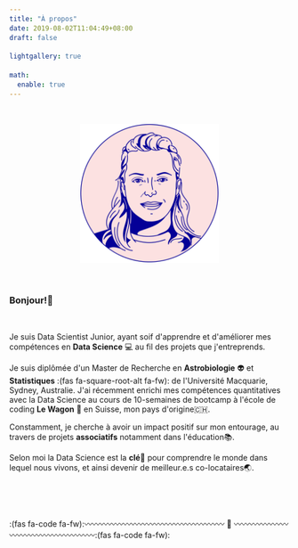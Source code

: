 ```yaml
---
title: "À propos"
date: 2019-08-02T11:04:49+08:00
draft: false

lightgallery: true

math:
  enable: true
---
```

<p>&nbsp;</p>
<center>
<img src="modified_avatar.png" alt="julie" width="250"/>
</center>
<p>&nbsp;</p>

### Bonjour!:wave:

<p>&nbsp;</p>

Je suis Data Scientist Junior, ayant soif d'apprendre et d'améliorer mes compétences en **Data Science** :computer: au fil des projets que j'entreprends.

Je suis diplômée d'un Master de Recherche en **Astrobiologie** :alien: et **Statistiques** :(fas fa-square-root-alt fa-fw): de l'Université Macquarie, Sydney, Australie. J'ai récemment enrichi mes compétences quantitatives avec la Data Science au cours de 10-semaines de bootcamp à l'école de coding **Le Wagon** :space_invader: en Suisse, mon pays d'origine:switzerland:.

Constamment, je cherche à avoir un impact positif sur mon entourage, au travers de projets **associatifs** notamment dans l'éducation:books:. 

Selon moi la Data Science est la **clé**:key: pour comprendre le monde dans lequel nous vivons, et ainsi devenir de meilleur.e.s co-locataires:earth_asia:.

<p>&nbsp;</p>
<p>&nbsp;</p>

:(fas fa-code fa-fw)::wavy_dash::wavy_dash::wavy_dash::wavy_dash::wavy_dash::wavy_dash::wavy_dash::wavy_dash::wavy_dash::wavy_dash::wavy_dash::wavy_dash::wavy_dash::wavy_dash::wavy_dash::wavy_dash::wavy_dash::wavy_dash: :space_invader: :wavy_dash::wavy_dash::wavy_dash::wavy_dash::wavy_dash::wavy_dash::wavy_dash::wavy_dash::wavy_dash::wavy_dash::wavy_dash::wavy_dash::wavy_dash::wavy_dash::wavy_dash::wavy_dash::wavy_dash::wavy_dash::(fas fa-code fa-fw):
